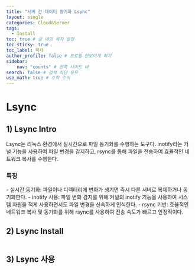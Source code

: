 ```yaml
---
title: "서버 간 데이터 동기화 Lsync"
layout: single
categories: Cloud&Server
tags:
  - Install
toc: true # 글 내의 목차 설정
toc_sticky: true
toc_label: 목차
author_profile: false # 프로필 안보이게 하기
sidebar:
    nav: "counts" # 왼쪽 사이드 바
search: false # 검색 차단 유무
use_math: true # 수학 수식
---
```

# Lsync
## 1) Lsync Intro
Lsync는 리눅스 환경에서 실시간으로 파일 동기화를 수행하는 도구다. inotify라는 커널 기능을 사용하여 파일 변경을 감지하고, rsync를 통해 파일을 전송하여 효율적인 네트워크 복사를 수행한다.

<h3> 특징 </h3>
- 실시간 동기화: 파일이나 디렉터리에 변화가 생기면 즉시 다른 서버로 복제하거나 동기화한다.
- inotify 사용: 파일 변화 감지를 위해 커널의 inotify 기능을 사용하여 시스템 자원을 적게 사용하면서도 파일 변경을 신속하게 인식한다.
- rsync 기반: 효율적인 네트워크 복사 및 동기화를 위해 rsync를 사용하여 전송 속도가 빠르고 안정적이다.

## 2) Lsync Install
```shell

```


## 3) Lsync 사용
```shell

```